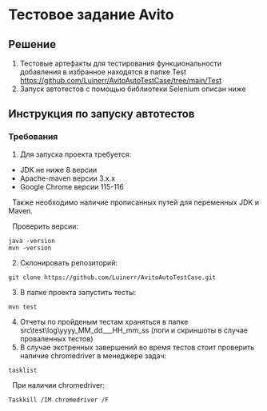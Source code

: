 # Тестовое задание Avito
## Решение
1. Тестовые артефакты для тестирования функциональности добавления в избранное находятся в папке Test https://github.com/Luinerr/AvitoAutoTestCase/tree/main/Test
2. Запуск автотестов с помощью библиотеки Selenium описан ниже

## Инструкция по запуску автотестов
### **Требования**
1. Для запуска проекта требуется: 

  - JDK не ниже 8 версии
  - Apache-maven версии 3.x.x
  - Google Chrome версии 115-116 

&nbsp; Также необходимо наличие прописанных путей для переменных JDK и Maven.

&nbsp; Проверить версии:
```
java -version
mvn -version
```
2. Склонировать репозиторий:
```
git clone https://github.com/Luinerr/AvitoAutoTestCase.git
```
3. В папке проекта запустить тесты:
```
mvn test
```
4. Отчеты по пройденым тестам храняться в папке src\test\log\yyyy_MM_dd___HH_mm_ss (логи и скриншоты в случае проваленных тестов)
5. В случае экстренных завершений во время тестов стоит проверить наличие chromedriver в менеджере задач:
```
tasklist
```
&nbsp; При наличии chromedriver:
```
Taskkill /IM chromedriver /F
```
